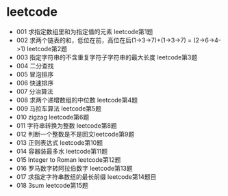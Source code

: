 # leetcode
* 001 求指定数组里和为指定值的元素 leetcode第1题
* 002 求两个链表的和，低位在前，高位在后(1->3->7)+(1->3->7) = (2->6->4->1) leetcode第2题
* 003 指定字符串的不含重复字符子字符串的最大长度 leetcode第3题
* 004 二分查找
* 005 冒泡排序
* 006 快速排序
* 007 分治算法
* 008 求两个递增数组的中位数 leetcode第4题
* 009 马拉车算法 leetcode第5题
* 010 zigzag leetcode第6题
* 011 字符串转换为整数 leetcode第8题
* 012 判断一个整数是不是回文leetcode第9题
* 013 正则表达式 leetcode第10题
* 014 容器装最多水 leetcode第11题
* 015 Integer to Roman leetcode第12题
* 016 罗马数字转阿拉伯数字 leetcode第13题
* 017 求指定字符串数组的最长前缀 leetcode第14题目
* 018 3sum leetcode第15题
